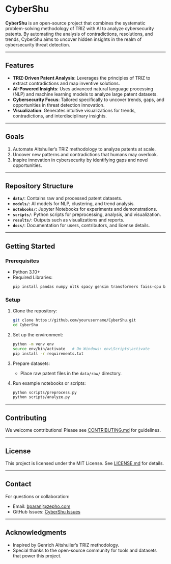 # CyberShu

**CyberShu** is an open-source project that combines the systematic problem-solving methodology of TRIZ with AI to analyze cybersecurity patents. By automating the analysis of contradictions, resolutions, and trends, CyberShu aims to uncover hidden insights in the realm of cybersecurity threat detection.

---

## **Features**
- **TRIZ-Driven Patent Analysis**: Leverages the principles of TRIZ to extract contradictions and map inventive solutions.
- **AI-Powered Insights**: Uses advanced natural language processing (NLP) and machine learning models to analyze large patent datasets.
- **Cybersecurity Focus**: Tailored specifically to uncover trends, gaps, and opportunities in threat detection innovation.
- **Visualization**: Generates intuitive visualizations for trends, contradictions, and interdisciplinary insights.

---

## **Goals**
1. Automate Altshuller’s TRIZ methodology to analyze patents at scale.
2. Uncover new patterns and contradictions that humans may overlook.
3. Inspire innovation in cybersecurity by identifying gaps and novel opportunities.

---

## **Repository Structure**
- **`data/`**: Contains raw and processed patent datasets.
- **`models/`**: AI models for NLP, clustering, and trend analysis.
- **`notebooks/`**: Jupyter Notebooks for experiments and demonstrations.
- **`scripts/`**: Python scripts for preprocessing, analysis, and visualization.
- **`results/`**: Outputs such as visualizations and reports.
- **`docs/`**: Documentation for users, contributors, and license details.

---

## **Getting Started**
### **Prerequisites**
- Python 3.10+
- Required Libraries:
  ```bash
  pip install pandas numpy nltk spacy gensim transformers faiss-cpu bertopic matplotlib plotly scikit-learn
  ```

### **Setup**
1. Clone the repository:
   ```bash
   git clone https://github.com/yourusername/CyberShu.git
   cd CyberShu
   ```

2. Set up the environment:
   ```bash
   python -m venv env
   source env/bin/activate   # On Windows: env\Scripts\activate
   pip install -r requirements.txt
   ```

3. Prepare datasets:
   - Place raw patent files in the `data/raw/` directory.

4. Run example notebooks or scripts:
   ```bash
   python scripts/preprocess.py
   python scripts/analyze.py
   ```

---

## **Contributing**
We welcome contributions! Please see [CONTRIBUTING.md](docs/CONTRIBUTING.md) for guidelines.

---

## **License**
This project is licensed under the MIT License. See [LICENSE.md](docs/LICENSE.md) for details.

---

## **Contact**
For questions or collaboration:
- Email: bparanj@zepho.com
- GitHub Issues: [CyberShu Issues](https://github.com/yourusername/CyberShu/issues)

---

## **Acknowledgments**
- Inspired by Genrich Altshuller’s TRIZ methodology.
- Special thanks to the open-source community for tools and datasets that power this project.
